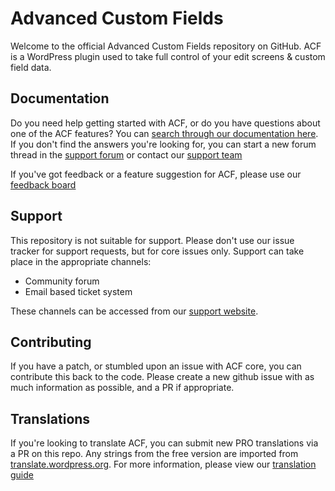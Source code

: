 # Advanced Custom Fields

Welcome to the official Advanced Custom Fields repository on GitHub. ACF is a WordPress plugin used to take full control of your edit screens & custom field data.

## Documentation

Do you need help getting started with ACF, or do you have questions about one of the ACF features? You can [search through our documentation here](https://www.advancedcustomfields.com/resources/). If you don't find the answers you're looking for, you can start a new forum thread in the [support forum](https://support.advancedcustomfields.com/) or contact our [support team](https://www.advancedcustomfields.com/contact/)

If you've got feedback or a feature suggestion for ACF, please use our [feedback board](https://www.advancedcustomfields.com/feedback/)

## Support

This repository is not suitable for support. Please don't use our issue tracker for support requests, but for core issues only. 
Support can take place in the appropriate channels:

* Community forum
* Email based ticket system 

These channels can be accessed from our [support website](https://support.advancedcustomfields.com/).

## Contributing

If you have a patch, or stumbled upon an issue with ACF core, you can contribute this back to the code. Please create a new github issue with as much information as possible, and a PR if appropriate.

## Translations

If you're looking to translate ACF, you can submit new PRO translations via a PR on this repo. Any strings from the free version are imported from [translate.wordpress.org](https://translate.wordpress.org/projects/wp-plugins/advanced-custom-fields/stable/). For more information, please view our [translation guide](https://www.advancedcustomfields.com/resources/how-to-help-translate-acf-into-other-languages/)